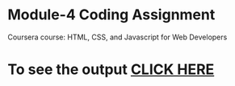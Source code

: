 

# Module-4 Coding Assignment

Coursera course: HTML, CSS, and Javascript for Web Developers

# To see the output [CLICK HERE](https://joeluke96.github.io/HTML-CSS-and-Javascript-for-Web-Developers-by-Johns-Hopkins-University/Assignments/Module-4/index.html)